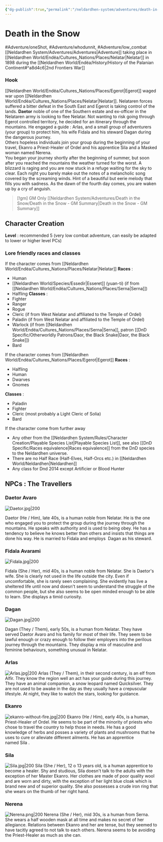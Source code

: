 ```yaml
---
{"dg-publish":true,"permalink":"/neldardhen-system/adventures/death-in-the-snow/death-in-the-snow/"}
---
```


# Death in the Snow
#Adventure/oneShot, #Adventure/whodunnit, #Adventure/low_combat
[[Neldardhen System/Adventures/Adventures\|Adventure]] taking place in [[Neldardhen World/Endëa/Cultures_Nations/Places/Nelatar\|Nelatar]] in 1898 during the [[Neldardhen World/Endëa/History/History of the Palanian Continent#^a8d4c6\|2nd Frontiers War]]

### Hook
[[Neldardhen World/Endëa/Cultures_Nations/Places/Egerot\|Egerot]] waged war upon [[Neldardhen World/Endëa/Cultures_Nations/Places/Nelatar\|Nelatar]]. Nelataren forces suffered a bitter defeat in the South East and Egerot is taking control of the lands. **Daetor** noble of one of the Southern estate and ex-officer in the Nelataren army is looking to flee Nelatar. Not wanting to risk going through Egerot controlled territory, he decided for an itinerary through the mountains. He engaged a guide : Arlas, and a small group of adventurers (your group) to protect him, his wife Fidala and his steward Dagan during the dangerous journey.  
Others hopeless individuals join your group during the beginning of your travel, Ekanro a Priest-Healer of Ordel and his apprentice Sila and a Masked woman named Nerena.  
You began your journey shortly after the beginning of summer, but soon after you reached the mountains the weather turned for the worst. A blizzard is raging and you are now stuck in a refuge waiting for the sky to clear. Each night you barely make out the notes of a melancholic song covered by the screaming winds. Hint of a beautiful but eerie melody that fills you with sadness. As the dawn of the fourth day comes, you are waken up by a cry of anguish.

> [!gm] GM Only
> [[Neldardhen System/Adventures/Death in the Snow/Death in the Snow - GM Summary\|Death in the Snow - GM Summary]]


## Character Creation
**Level** : recommended  5 (very low combat adventure, can easily be adapted to lower or higher level PCs)
### Lore friendly races and classes 
If the character comes from [[Neldardhen World/Endëa/Cultures_Nations/Places/Nelatar\|Nelatar]]
**Races** : 
- Human
- [[Neldardhen World/Species/Essedir\|Esseret]] (yuan-ti) (if from [[Neldardhen World/Endëa/Cultures_Nations/Places/Serna\|Serna]])
- Halfling
**Classes** :
- Fighter
- Ranger
- Rogue
- Cleric (if from West Nelatar and affiliated to the Temple of Ordel)
- Paladin (if from West Nelatar and affiliated to the Temple of Ordel)
- Warlock (if from [[Neldardhen World/Endëa/Cultures_Nations/Places/Serna\|Serna]], patron [[DnD Specific/Otherworldly Patrons/Daor, the Black Snake\|Daor, the Black Snake]])
- Bard

If the character comes from [[Neldardhen World/Endëa/Cultures_Nations/Places/Egerot\|Egerot]]
**Races** : 
- Halfling
- Human
- Dwarves
- Gnomes

**Classes** :
- Paladin 
- Fighter
- Cleric (most probably a Light Cleric of Solia)
- Bard

If the character come from further away
- Any other from the [[Neldardhen System/Rules/Character Creation/Playable Species List\|Playable Species List]], see also [[DnD Specific/Races equivalence\|Races equivalence]] from the DnD species to the Neldardhen universe.
- There are no Half Race (Half-Elves, Half-Orcs etc.) in [[Neldardhen World/Neldardhen\|Neldardhen]]
- Any class for Dnd 2014 except Artificier or Blood Hunter

## NPCs : The Travellers
### Daetor Avaro

![Daetor.jpg|200](/img/user/Images/NPCs/Daetor.jpg)

Daetor (He / Him), late 40s, is a human noble from Nelatar.
He is the one who engaged you to protect the group during the journey through the mountains.
He speaks with authority and is used to being obey.
He has a tendency to believe he knows better than others and insists that things are done his way.
He is married to Fidala and employs  Dagan as his steward.

### Fidala Avarami

![Fidala.jpg|200](/img/user/Images/NPCs/Fidala.jpg)

Fidala (She / Her), mid 40s, is a human noble from Nelatar.
She is Daetor's wife. She is clearly not used in the life outside the city. Even if uncomfortable, she is rarely seen complaining.
She evidently has live a sheltered life until now and doesn't seem to understand the struggle of the common people, but she also seems to be open minded enough to be able to learn.
She displays a timid curiosity.

### Dagan

![Dagan.jpg|200](/img/user/Images/NPCs/Dagan.jpg)

Dagan (They / Them), early 50s, is a human from Nelatar.
They have served Daetor Avaro and his family for most of their life.
They seem to be lawful enough or crazy enough to follow their employers into the perilous journey through the mountains.
They display a mix of masculine and feminine behaviours, something unusual in Nelatar.

### Arlas
![Arlas.jpg|200](/img/user/Images/NPCs/Arlas.jpg)
Arlas (They / Them), in their second century, is an elf from Alfir.
They know the region well an act has your guide during this journey.
They have an animal companion, a snow leopard named Quicksilver.
They are not used to be awake in the day as they usually have a crepuscular lifestyle.
At night, they like to watch the stars, looking for guidance.


### Ekanro

![ekanro-without-fire.jpg|200](/img/user/Images/NPCs/ekanro-without-fire.jpg)
Ekanro (He / Him), early 40s, is a human, Priest-Healer of Ordel.
He seems to be part of the minority of priests who chose to travel the country to help those in needs.
He has a good knowledge of herbs and posses a variety of plants and mushrooms that he uses to cure or alleviate different ailments.
He has an apprentice named Sila .
### Sila

![Sila.jpg|200](/img/user/Images/NPCs/Sila.jpg)
Sila (She / Her), 12 o 13 years old, is a human apprentice to become a healer.
Shy and studious, Sila doesn't talk to the adults with the exception of her Master Ekanro.
Her clothes are made of poor quality wool and are worn and dirty, with the exception of her light blue cloak which is brand new and of superior quality.
She also possesses a crude iron ring that she wears on the thumb of her right hand.

### Nerena

![Nerena.png|200](/img/user/Images/NPCs/Nerena.png)
Nerena (She / Her), mid 30s, is a human from Serna.
She wears a half wooden mask at all time and makes no secret of her allegiance.
Relations between Ekanro and her are tense, but they seemed to have tacitly agreed to not talk to each others.
Nerena seems to be avoiding the Priest-Healer as much as she can.